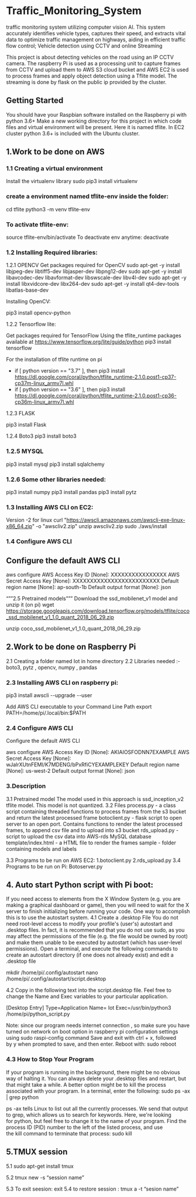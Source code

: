 # Traffic_Monitoring_System
traffic monitoring system utilizing computer vision AI. This system accurately identifies vehicle types, captures their speed, and extracts vital data to optimize traffic management on highways, aiding in efficient traffic flow control;
Vehicle detection using CCTV and online Streaming


This project is about detecting vehicles on the road using an IP CCTV camera. The raspberry Pi is used as a processing unit to capture frames from CCTV and upload them to AWS S3 cloud bucket  and AWS EC2 is used to process frames and  apply object detection using a Tflite model.
The streaming is done by flask on the public ip provided by the cluster.

## Getting Started
You should have your Raspbian software installed on the Raspberry pi with python 3.6+ Make a new working directory for this project in which code files and virtual environment will be present. Here it is named tflite.
In EC2 cluster python 3.6+ is included with the Ubuntu cluster.

## 1.Work to be done on AWS
### 1.1 Creating a virtual environment
Install the virtualenv library
sudo pip3 install virtualenv

### create a environment named tflite-env inside the folder:
cd tflite
python3 -m venv tflite-env

### To activate tflite-env:
source tflite-env/bin/activate
To deactivate env anytime:
deactivate

### 1.2 Installing Required libraries:
1.2.1 OPENCV
Get packages required for OpenCV
sudo apt-get -y install libjpeg-dev libtiff5-dev libjasper-dev libpng12-dev
sudo apt-get -y install libavcodec-dev libavformat-dev libswscale-dev libv4l-dev
sudo apt-get -y install libxvidcore-dev libx264-dev
sudo apt-get -y install qt4-dev-tools libatlas-base-dev

Installing OpenCV:

pip3 install opencv-python

1.2.2 Tensorflow lite:

Get packages required for TensorFlow Using the tflite_runtime packages available at
https://www.tensorflow.org/lite/guide/python
pip3 install tensorflow

For the installation of tflite runtime on pi
- if [ python version == "3.7" ], then
pip3 install https://dl.google.com/coral/python/tflite_runtime-2.1.0.post1-cp37-cp37m-linux_armv7l.whl
- if [ python version == "3.6" ], then
pip3 install https://dl.google.com/coral/python/tflite_runtime-2.1.0.post1-cp36-cp36m-linux_armv7l.whl

1.2.3 FLASK

pip3 install Flask

1.2.4 Boto3
pip3 install boto3

### 1.2.5 MYSQL
pip3 install mysql
pip3 install sqlalchemy

### 1.2.6 Some other libraries needed:
pip3 install numpy
pip3 install pandas
pip3 install pytz

### 1.3 Installing AWS CLI on EC2:
Version -2 for linux
curl "https://awscli.amazonaws.com/awscli-exe-linux-x86_64.zip" -o "awscliv2.zip"
unzip awscliv2.zip
sudo ./aws/install

### 1.4 Configure AWS CLI

## Configure the default AWS CLI

aws configure
AWS Access Key ID [None]: XXXXXXXXXXXXXXXX
AWS Secret Access Key [None]: XXXXXXXXXXXXXXXXXXXXXXXXX
Default region name [None]:  ap-south-1b
Default output format [None]: json

“””2.5 Pretrained models”””
Download the ssd_mobilenet_v1 model and unzip it (on pi)
wget https://storage.googleapis.com/download.tensorflow.org/models/tflite/coco_ssd_mobilenet_v1_1.0_quant_2018_06_29.zip

unzip coco_ssd_mobilenet_v1_1.0_quant_2018_06_29.zip



## 2.Work to be done on Raspberry Pi
2.1 Creating a folder named Iot in home directory
2.2 Libraries needed :- boto3, pytz , opencv,  numpy ,  pandas

### 2.3 Installing AWS CLI on raspberry pi:
pip3 install awscli --upgrade --user

Add AWS CLI executable to your Command Line Path
export PATH=/home/pi/.local/bin:$PATH



### 2.4  Configure AWS CLI

Configure the default AWS CLI

aws configure
AWS Access Key ID [None]: AKIAIOSFODNN7EXAMPLE
AWS Secret Access Key [None]: wJalrXUtnFEMI/K7MDENG/bPxRfiCYEXAMPLEKEY
Default region name [None]: us-west-2
Default output format [None]: json



### 3.Description
3.1 Pretrained model
The model used in this approach is ssd_inception_v2 tflite model. This model is not quantized.
3.2 Files
process.py - a class script containing threaded functions to process frames from the s3 bucket and return the latest processed frame
botoclient.py - flask script to open server to an open port. Contains functions to render the latest processed frames, to append csv file and to upload into s3 bucket
rds_upload.py - script to upload the csv data into AWS-rds MySQL database
template/index.html - a HTML file to render the frames
sample - folder containing models and labels

3.3 Programs to be run on AWS EC2:
1.botoclient.py
2.rds_upload.py
3.4 Programs to be run on Pi:
Botoserver.py

## 4. Auto start Python script with Pi boot:

If you need access to elements from the X Window System (e.g. you are making a graphical dashboard or game), then you will need to wait for the X server to finish initializing before running your code. One way to accomplish this is to use the autostart system.
4.1 Create a .desktop File
You do not need root-level access to modify your profile's (user's) autostart and .desktop files. In fact, it is recommended that you do not use sudo, as you may affect the permissions of the file (e.g. the file would be owned by root) and make them unable to be executed by autostart (which has user-level permissions).
Open a terminal, and execute the following commands to create an autostart directory (if one does not already exist) and edit a .desktop file

mkdir /home/pi/.config/autostart
nano /home/pi/.config/autostart/script.desktop

4.2 Copy in the following text into the script.desktop file. Feel free to change the Name and Exec variables to your particular application.

[Desktop Entry]
Type=Application
Name= Iot
Exec=/usr/bin/python3   /home/pi/python_script.py

Note: since our program needs internet connection , so make sure you have turned on network on boot option in raspberry pi configuration settings using
sudo raspi-config command
Save and exit with ctrl + x, followed by y when prompted to save, and then enter. Reboot with:
sudo reboot

### 4.3 How to Stop Your Program
If your program is running in the background, there might be no obvious way of halting it. You can always delete your .desktop files and restart, but that might take a while. A better option might be to kill the process associated with your program. In a terminal, enter the following:
sudo ps -ax | grep python

ps -ax tells Linux to list out all the currently processes. We send that output to grep, which allows us to search for keywords. Here, we're looking for python, but feel free to change it to the name of your program. Find the process ID (PID) number to the left of the listed process, and use the kill command to terminate that process:
sudo kill <PID>


## 5.TMUX session

5.1  sudo apt-get install tmux

5.2 tmux new -s “session name”

5.3 To exit seesion:  exit
5.4 to restore session : tmux  a -t  “sesion name”


